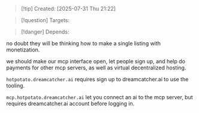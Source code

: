 
>[!tip] Created: [2025-07-31 Thu 21:22]

>[!question] Targets: 

>[!danger] Depends: 

no doubt they will be thinking how to make a single listing with monetization.

we should make our mcp interface open, let people sign up, and help do payments for other mcp servers, as well as virtual decentralized hosting.

`hotpotato.dreamcatcher.ai`
requires sign up to dreamcatcher.ai to use the tooling.

`mcp.hotpotato.dreamcatcher.ai`
let you connect an ai to the mcp server, but requires dreamcatcher.ai account before logging in.
